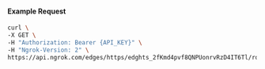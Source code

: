 <!-- Code generated for API Clients. DO NOT EDIT. -->

#### Example Request

```bash
curl \
-X GET \
-H "Authorization: Bearer {API_KEY}" \
-H "Ngrok-Version: 2" \
https://api.ngrok.com/edges/https/edghts_2fKmd4pvf8QNPUonrvRzD4IT6Tl/routes/edghtsrt_2fKmd2eCsulpWflLFSYy2nNkOfh/websocket_tcp_converter
```
